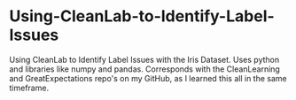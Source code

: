 # Using-CleanLab-to-Identify-Label-Issues
Using CleanLab to Identify Label Issues with the Iris Dataset. Uses python and libraries like numpy and pandas. Corresponds with the CleanLearning and GreatExpectations repo's on my GitHub, as I learned this all in the same timeframe.
